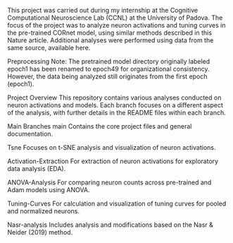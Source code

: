 This project was carried out during my internship at the Cognitive Computational Neuroscience Lab (CCNL) at the University of Padova. The focus of the project was to analyze neuron activations and tuning curves in the pre-trained CORnet model, using similar methods described in this Nature article. Additional analyses were performed using data from the same source, available here.

Preprocessing Note:
The pretrained model directory originally labeled epoch1 has been renamed to epoch49 for organizational consistency. However, the data being analyzed still originates from the first epoch (epoch1).

Project Overview
This repository contains various analyses conducted on neuron activations and models. Each branch focuses on a different aspect of the analysis, with further details in the README files within each branch.

Main Branches
main
Contains the core project files and general documentation.

Tsne
Focuses on t-SNE analysis and visualization of neuron activations.

Activation-Extraction
For extraction of neuron activations for exploratory data analysis (EDA).

ANOVA-Analysis
For comparing neuron counts across pre-trained and Adam models using ANOVA.

Tuning-Curves
For calculation and visualization of tuning curves for pooled and normalized neurons.

Nasr-analysis
Includes analysis and modifications based on the Nasr & Neider (2019) method.
